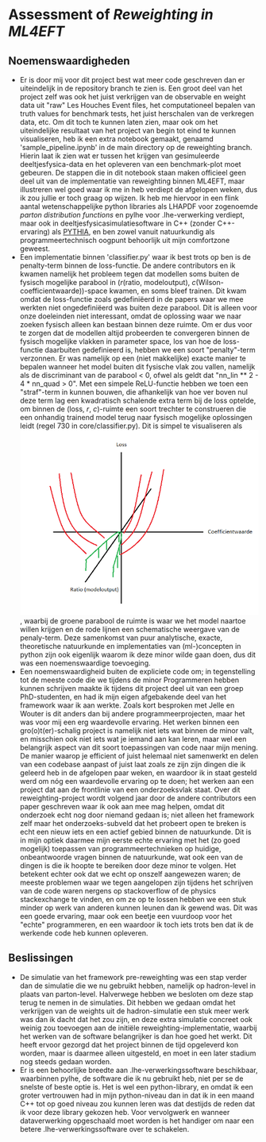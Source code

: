 # Assessment of *Reweighting in ML4EFT*
## Noemenswaardigheden
- Er is door mij voor dit project best wat meer code geschreven dan er uiteindelijk in de repository branch te zien is. Een groot deel van het project zelf was ook het juist verkrijgen van de observable en weight data uit "raw" Les Houches Event files, het computationeel bepalen van truth values for benchmark tests, het juist herschalen van de verkregen data, etc. Om dit toch te kunnen laten zien, maar ook om het uiteindelijke resultaat van het project van begin tot eind te kunnen visualiseren, heb ik een extra notebook gemaakt, genaamd 'sample_pipeline.ipynb' in de main directory op de reweighting branch. Hierin laat ik zien wat er tussen het krijgen van gesimuleerde deeltjesfysica-data en het opleveren van een benchmark-plot moet gebeuren. De stappen die in dit notebook staan maken officieel geen deel uit van de implementatie van reweighting binnen ML4EFT, maar illustreren wel goed waar ik me in heb verdiept de afgelopen weken, dus ik zou jullie er toch graag op wijzen. Ik heb me hiervoor in een flink aantal wetenschappelijke python libraries als LHAPDF voor zogenoemde *parton distribution functions* en pylhe voor .lhe-verwerking verdiept, maar ook in deeltjesfysicasimulatiesoftware in C++ (zonder C++-ervaring) als [PYTHIA](https://www.pythia.org/), en ben zowel vanuit natuurkundig als programmeertechnisch oogpunt behoorlijk uit mijn comfortzone geweest.
- Een implementatie binnen 'classifier.py' waar ik best trots op ben is de penalty-term binnen de loss-functie. De andere contributors en ik kwamen namelijk het probleem tegen dat modellen soms buiten de fysisch mogelijke parabool in ($r$(ratio, modeloutput), $c$(Wilson-coefficientwaarde))-space kwamen, en soms bleef trainen. Dit kwam omdat de loss-functie zoals gedefiniëerd in de papers waar we mee werkten niet ongedefiniëerd was buiten deze parabool. Dit is alleen voor onze doeleinden niet interessant, omdat de oplossing waar we naar zoeken fysisch alleen kan bestaan binnen deze ruimte. Om er dus voor te zorgen dat de modellen altijd probeerden te convergeren binnen de fysisch mogelijke vlakken in parameter space, los van hoe de loss-functie daarbuiten gedefinieerd is, hebben we een soort "penalty"-term verzonnen. Er was namelijk op een (niet makkelijke) exacte manier te bepalen wanneer het model buiten dit fysische vlak zou vallen, namelijk als de discriminant van de parabool < 0, ofwel als geldt dat "nn_lin ** 2 - 4 * nn_quad > 0". Met een simpele ReLU-functie hebben we toen een "straf"-term in kunnen bouwen, die afhankelijk van hoe ver boven nul deze term lag een kwadratisch schalende extra term bij de loss optelde, om binnen de (loss, $r$, $c$)-ruimte een soort trechter te construeren die een onhandig trainend model terug naar fysisch mogelijke oplossingen leidt (regel 730 in core/classifier.py). Dit is simpel te visualiseren als ![schets penalty](images/penalty.png), waarbij de groene parabool de ruimte is waar we het model naartoe willen krijgen en de rode lijnen een schematische weergave van de penaly-term. Deze samenkomst van puur analytische, exacte, theoretische natuurkunde en implementaties van (ml-)concepten in python zijn ook eigenlijk waarom ik deze minor wilde gaan doen, dus dit was een noemenswaardige toevoeging.
- Een noemenswaardigheid buiten de expliciete code om; in tegenstelling tot de meeste code die we tijdens de minor Programmeren hebben kunnen schrijven maakte ik tijdens dit project deel uit van een groep PhD-studenten, en had ik mijn eigen afgebakende deel van het framework waar ik aan werkte. Zoals kort besproken met Jelle en Wouter is dit anders dan bij andere programmeerprojecten, maar het was voor mij een erg waardevolle ervaring. Het werken binnen een gro(o)t(er)-schalig project is namelijk niet iets wat binnen de minor valt, en misschien ook niet iets wat je iemand aan kan leren, maar wel een belangrijk aspect van dit soort toepassingen van code naar mijn mening. De manier waarop je efficient of juist helemaal niet samenwerkt en delen van een codebase aanpast of juist laat zoals ze zijn zijn dingen die ik geleerd heb in de afgelopen paar weken, en waardoor ik in staat gesteld werd om nóg een waardevolle ervaring op te doen; het werken aan een project dat aan de frontlinie van een onderzoeksvlak staat. Over dit reweighting-project wordt volgend jaar door de andere contributors een paper geschreven waar ik ook aan mee mag helpen, omdat dit onderzoek echt nog door niemand gedaan is; niet alleen het framework zelf maar het onderzoeks-subveld dat het probeert open te breken is echt een nieuw iets en een actief gebied binnen de natuurkunde. Dit is in mijn optiek daarmee mijn eerste echte ervaring met het (zo goed mogelijk) toepassen van programmeertechnieken op huidige, onbeantwoorde vragen binnen de natuurkunde, wat ook een van de dingen is die ik hoopte te bereiken door deze minor te volgen. Het betekent echter ook dat we echt op onszelf aangewezen waren; de meeste problemen waar we tegen aangelopen zijn tijdens het schrijven van de code waren nergens op stackoverflow of de physics stackexchange te vinden, en om ze op te lossen hebben we een stuk minder op werk van anderen kunnen leunen dan ik gewend was. Dit was een goede ervaring, maar ook een beetje een vuurdoop voor het "echte" programmeren, en een waardoor ik toch iets trots ben dat ik de werkende code heb kunnen opleveren.

## Beslissingen
- De simulatie van het framework pre-reweighting was een stap verder dan de simulatie die we nu gebruikt hebben, namelijk op hadron-level in plaats van parton-level. Halverwege hebben we besloten om deze stap terug te nemen in de simulaties. Dit hebben we gedaan omdat het verkrijgen van de weights uit de hadron-simulatie een stuk meer werk was dan ik dacht dat het zou zijn, en deze extra simulatie concreet ook weinig zou toevoegen aan de initiële reweighting-implementatie, waarbij het werken van de software belangrijker is dan hoe goed het werkt. Dit heeft ervoor gezorgd dat het project binnen de tijd opgeleverd kon worden, maar is daarmee alleen uitgesteld, en moet in een later stadium nog steeds gedaan worden.
- Er is een behoorlijke breedte aan .lhe-verwerkingssoftware beschikbaar, waarbinnen pylhe, de software die ik nu gebruikt heb, niet per se de snelste of beste optie is. Het is wel een python-library, en omdat ik een groter vertrouwen had in mijn python-niveau dan in dat ik in een maand C++ tot op goed niveau zou kunnen leren was dat destijds de reden dat ik voor deze library gekozen heb. Voor vervolgwerk en wanneer dataverwerking opgeschaald moet worden is het handiger om naar een betere .lhe-verwerkingssoftware over te schakelen.
